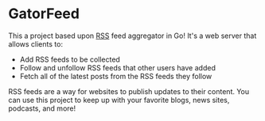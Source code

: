 # GatorFeed 

This a project based upon [RSS](https://en.wikipedia.org/wiki/RSS) feed aggregator in Go! It's a web server that allows clients to:

* Add RSS feeds to be collected
* Follow and unfollow RSS feeds that other users have added
* Fetch all of the latest posts from the RSS feeds they follow

RSS feeds are a way for websites to publish updates to their content. You can use this project to keep up with your favorite blogs, news sites, podcasts, and more!
